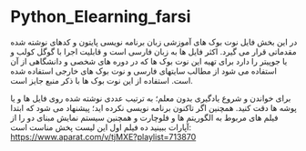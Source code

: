 # Python_Elearning_farsi
در این بخش فایل نوت بوک های آموزشی زبان برنامه نویسی پایتون و کدهای نوشته شده مقدماتی قرار می گیرد.
اکثر فایل ها به زبان فارسی است و قابلیت اجرا با گوگل کولب و یا جوپیتر را دارد
برای تهیه این نوت بوک ها که در دوره های شخصی و دانشگاهی از آن استفاده می شود از مطالب سایتهای فارسی و نوت بوک های خارجی استفاده شده است.
استفاده از این نوت بوک ها با ذکر منبع جایز است.


برای خواندن و شروع یادگیری بدون معلم؛ به ترتیب عددی نوشته شده روی فایل ها و یا پوشه ها دقت کنید.
همچنین اگر تاکنون برنامه نویسی نکرده اید؛ پیشنهاد می شود که ابتدا فیلم های مربوط به الگوریتم ها و فلوچارت و همچنین سیستم نمایش مبنای دو را از آپارات ببینید
ده فیلم اول این لیست پخش مناست است:
https://www.aparat.com/v/tjMXE?playlist=713870
